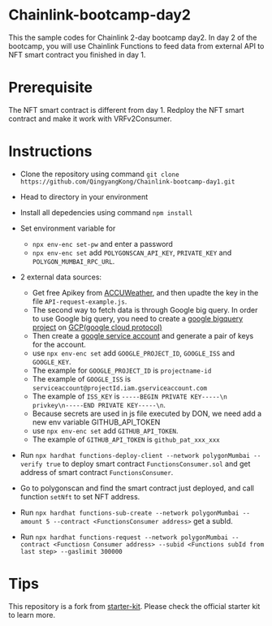# Chainlink-bootcamp-day2

This the sample codes for Chainlink 2-day bootcamp day2. In day 2 of the bootcamp, you will use Chainlink Functions to feed data from external API to NFT smart contract you finished in day 1.

# Prerequisite
The NFT smart contract is different from day 1. Redploy the NFT smart contract and make it work with VRFv2Consumer.

# Instructions
- Clone the repository using command `git clone https://github.com/QingyangKong/Chainlink-bootcamp-day1.git`
- Head to directory in your environment
- Install all depedencies using command `npm install`
- Set environment variable for
  - `npx env-enc set-pw` and enter a password
  - `npx env-enc set` add `POLYGONSCAN_API_KEY`, `PRIVATE_KEY` and `POLYGON_MUMBAI_RPC_URL`.
- 2 external data sources:
  - Get free Apikey from [ACCUWeather](https://developer.accuweather.com/), and then upadte the key in the file `API-request-example.js`.
  - The second way to fetch data is through Google big query. In order to use Google big query, you need to create a [google bigquery project](https://console.cloud.google.com/bigquery) on [GCP(google cloud protocol)](https://cloud.google.com/gcp?hl=en)
  - Then create a [google service account](https://console.cloud.google.com/iam-admin/iam) and generate a pair of keys for the account.
  - use `npx env-enc set` add `GOOGLE_PROJECT_ID`, `GOOGLE_ISS` and `GOOGLE_KEY`. 
  - The example for `GOOGLE_PROJECT_ID` is `projectname-id`
  - The example of `GOOGLE_ISS` is `serviceaccount@projectId.iam.gserviceaccount.com`
  - The example of `ISS_KEY` is `-----BEGIN PRIVATE KEY-----\n privkey\n-----END PRIVATE KEY-----\n`. 
  - Because secrets are used in js file executed by DON, we need add a new env variable GITHUB_API_TOKEN
  - use `npx env-enc set` add `GITHUB_API_TOKEN`. 
  - The example of `GITHUB_API_TOKEN` is `github_pat_xxx_xxx`

- Run `npx hardhat functions-deploy-client --network polygonMumbai --verify true` to deploy smart contract `FunctionsConsumer.sol` and get address of smart contract `FunctionsConsumer`.
- Go to polygonscan and find the smart contract just deployed, and call function `setNft` to set NFT address.
- Run `npx hardhat functions-sub-create --network polygonMumbai --amount 5 --contract <FunctionsConsumer address>` get a subId.
- Run `npx hardhat functions-request --network polygonMumbai --contract <Functiosn Consumer address> --subid <Functions subId from last step> --gaslimit 300000`

# Tips
This repository is a fork from [starter-kit](https://github.com/smartcontractkit/functions-hardhat-starter-kit/tree/main). Please check the official starter kit to learn more.